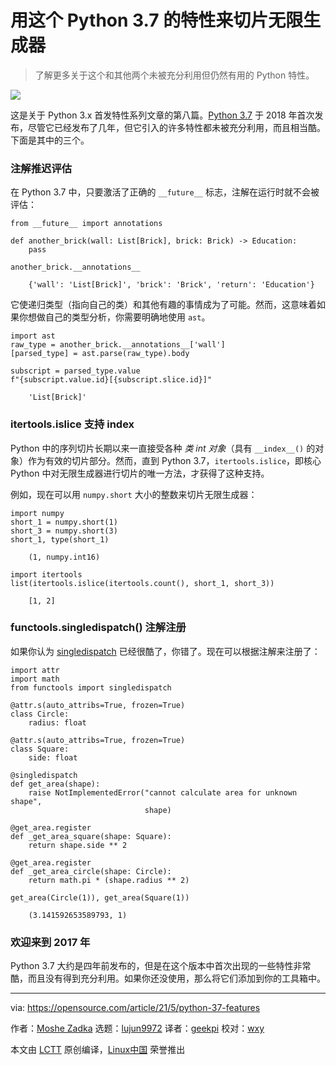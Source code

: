 [#]: subject: (Slice infinite generators with this Python 3.7 feature)
[#]: via: (https://opensource.com/article/21/5/python-37-features)
[#]: author: (Moshe Zadka https://opensource.com/users/moshez)
[#]: collector: (lujun9972)
[#]: translator: (geekpi)
[#]: reviewer: (wxy)
[#]: publisher: ( )
[#]: url: ( )

用这个 Python 3.7 的特性来切片无限生成器
======

> 了解更多关于这个和其他两个未被充分利用但仍然有用的 Python 特性。

![](https://img.linux.net.cn/data/attachment/album/202106/05/230956bgcjacwcyujlndez.jpg)

这是关于 Python 3.x 首发特性系列文章的第八篇。[Python 3.7][2] 于 2018 年首次发布，尽管它已经发布了几年，但它引入的许多特性都未被充分利用，而且相当酷。下面是其中的三个。

### 注解推迟评估

在 Python 3.7 中，只要激活了正确的 `__future__` 标志，注解在运行时就不会被评估：

```
from __future__ import annotations

def another_brick(wall: List[Brick], brick: Brick) -> Education:
    pass
```

```
another_brick.__annotations__
```

```
    {'wall': 'List[Brick]', 'brick': 'Brick', 'return': 'Education'}
```

它使递归类型（指向自己的类）和其他有趣的事情成为了可能。然而，这意味着如果你想做自己的类型分析，你需要明确地使用 `ast`。

```
import ast
raw_type = another_brick.__annotations__['wall']
[parsed_type] = ast.parse(raw_type).body
```

```
subscript = parsed_type.value
f"{subscript.value.id}[{subscript.slice.id}]"
```

```
    'List[Brick]'
```

### itertools.islice 支持 __index__

Python 中的序列切片长期以来一直接受各种 _类 int 对象_（具有 `__index__()` 的对象）作为有效的切片部分。然而，直到 Python 3.7，`itertools.islice`，即核心 Python 中对无限生成器进行切片的唯一方法，才获得了这种支持。

例如，现在可以用 `numpy.short` 大小的整数来切片无限生成器：

```
import numpy
short_1 = numpy.short(1)
short_3 = numpy.short(3)
short_1, type(short_1)
``` 

```
    (1, numpy.int16)
```

```
import itertools
list(itertools.islice(itertools.count(), short_1, short_3))
```

```
    [1, 2]
```

### functools.singledispatch() 注解注册

如果你认为 [singledispatch][3] 已经很酷了，你错了。现在可以根据注解来注册了：

```
import attr
import math
from functools import singledispatch

@attr.s(auto_attribs=True, frozen=True)
class Circle:
    radius: float
       
@attr.s(auto_attribs=True, frozen=True)
class Square:
    side: float

@singledispatch
def get_area(shape):
    raise NotImplementedError("cannot calculate area for unknown shape",
                              shape)

@get_area.register
def _get_area_square(shape: Square):
    return shape.side ** 2

@get_area.register
def _get_area_circle(shape: Circle):
    return math.pi * (shape.radius ** 2)

get_area(Circle(1)), get_area(Square(1))
```

```
    (3.141592653589793, 1)
```

### 欢迎来到 2017 年

Python 3.7 大约是四年前发布的，但是在这个版本中首次出现的一些特性非常酷，而且没有得到充分利用。如果你还没使用，那么将它们添加到你的工具箱中。

--------------------------------------------------------------------------------

via: https://opensource.com/article/21/5/python-37-features

作者：[Moshe Zadka][a]
选题：[lujun9972][b]
译者：[geekpi](https://github.com/geekpi)
校对：[wxy](https://github.com/wxy)

本文由 [LCTT](https://github.com/LCTT/TranslateProject) 原创编译，[Linux中国](https://linux.cn/) 荣誉推出

[a]: https://opensource.com/users/moshez
[b]: https://github.com/lujun9972
[1]: https://opensource.com/sites/default/files/styles/image-full-size/public/lead-images/python-programming-code-keyboard.png?itok=fxiSpmnd (Hands on a keyboard with a Python book )
[2]: https://opensource.com/downloads/cheat-sheet-python-37-beginners
[3]: https://opensource.com/article/19/5/python-singledispatch
